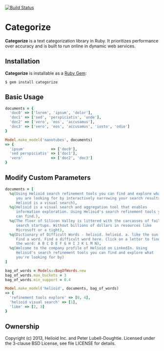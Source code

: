 [![Build Status](https://travis-ci.org/helioid/categorize.png?branch=master)](https://travis-ci.org/helioid/categorize)

# Categorize

**Categorize** is a text categorization library in Ruby.  It prioritizes
performance over accuracy and is built to run online in dynamic web services.

## Installation

**Categorize** is installable as a [Ruby Gem](https://rubygems.org/gems/categorize):
```base
$ gem install categorize
```

## Basic Usage
```ruby
documents = {
  'doc0' => ['lorem', 'ipsum', 'dolor'],
  'doc1' => ['sed', 'perspiciatis', 'unde'],
  'doc2' => ['vero', 'eos', 'accusamus'],
  'doc3' => ['vero', 'eos', 'accusamus', 'iusto', 'odio']
}

Model.make_model('nanotubes', documents)
=> {
  'ipsum'            => ['doc0'],
  'sed perspiciatis' => ['doc1'],
  'vero'             => ['doc2', 'doc3']
}
```

## Modify Custom Parameters
```ruby
documents = [
  %q(Using Helioid search refinement tools you can find and explore what
     you are looking for by interactively narrowing your search results.
     Helioid is a visual search),
  %q(Helioid is a visual search and aggregation tool that enables
     information exploration. Using Helioid's search refinement tools you
     can find.),
  %q(The floor of Silicon Valley is littered with the carcasses of failed
     search startups. Without billions of dollars in resources like
     Microsoft or a tight),
  %q(Dictionary of Difficult Words - helioid. helioid. a. like the sun.
     Find a word. Find a difficult word here. Click on a letter to find
     the word: A B C D E F G H I J K L M N),
  %q(Welcome to the company profile of Helioid on LinkedIn. Using
     Helioid's search refinement tools you can find and explore what
     you're looking for by)
]

bag_of_words = Models::BagOfWords.new
bag_of_words.max_buckets = 3
bag_of_words.min_support = 0.4

Model.make_model('helioid', documents, bag_of_words)
=> {
  'refinement tools explore' => [0, 4],
  'helioid visual search' => [1],
  'like' => [2, 3]
}
```

## Ownership

Copyright (c) 2013, Helioid Inc. and Peter Lubell-Doughtie. Licensed under the 3-clause BSD License, see file LICENSE for details.
